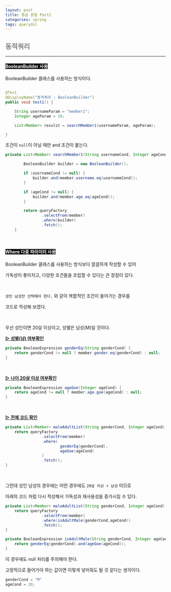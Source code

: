 ```yaml
---
layout: post
title: 중급 문법 Part2
categories: spring
tags: querydsl
---
```


## <span style="color:gray">동적쿼리</span>

---

#### <span style="background-color:black; color:white">BooleanBuilder 사용</span>

BooleanBuilder 클래스를 사용하는 방식이다.

```java

@Test
@DisplayName("동적쿼리 : BooleanBuilder")
public void test1() {

    String usernameParam = "member1";
    Integer ageParam = 10;

    List<Member> resulst = searchMember1(usernameParam, ageParam);

}
```

조건이 `null`이 아닐 때만 and 조건이 붙는다.

```java
private List<Member> searchMember1(String usernameCond, Integer ageCond) {

        BooleanBuilder builder = new BooleanBuilder();

        if (usernameCond != null) {
            builder.and(member.username.eq(usernameCond));
        }

        if (ageCond != null) {
            builder.and(member.age.eq(ageCond));
        }

        return queryFactory
                .selectFrom(member)
                .where(builder)
                .fetch();
    }
```

<br>

#### <span style="background-color:black; color:white">Where 다중 파라미터 사용</span>

BooleanBuilder 클래스를 사용하는 방식보다 깔끔하게 작성할 수 있어

가독성이 좋아지고, 다양한 조건들을 조립할 수 있다는 큰 장점이 있다.

<br>

`성인 남성만 선택해야 한다.` 와 같이 복합적인 조건이 들어가는 경우를 

코드로 작성해 보겠다.

<br>

우선 성인이면 20살 이상이고, 성별은 남성(M)일 것이다.

**<u>▷ 성별(남) 여부확인</u>**

```java
private BooleanExpression genderEq(String genderCond) {
    return genderCond != null ? member.gender.eq(genderCond) : null;
}
```

<br>

**<u>▷ 나이 20살 이상 여부확인 </u>**

```java
private BooleanExpression ageGoe(Integer ageCond) {
    return ageCond != null ? member.age.goe(ageCond) : null;
}
```

<br>

**<u>▷ 전체 코드 확인 </u>**

```java
private List<Member> maleAdultList(String genderCond, Integer ageCond) {
    return queryFactory
                .selectFrom(member)
                .where(
                        genderEq(genderCond),
                        ageGoe(ageCond)
                )
                .fetch();
}
```

<br>

그런데 성인 남성의 경우에는 어떤 경우에도 `20살 이상 + 남성` 이므로 

아래의 코드 처럼 다시 작성해서 가독성과 재사용성을 증가시킬 수 있다.

```java
private List<Member> maleAdultList(String genderCond, Integer ageCond) {
    return queryFactory
                .selectFrom(member)
                .where(isAdultMale(genderCond,ageCond))
                .fetch();
}
```
```java
private BooleanExpression isAdultMale(String genderCond, Integer ageCond) {
    return genderEq(genderCond).and(ageGoe(ageCond));
}
```
이 경우에도 null 처리를 주의해야 한다. 

고정적으로 들어가야 하는 값이면 이렇게 넣어줘도 될 것 같다는 생각이다.

```java
genderCond = "M"
ageCond = 20;
```